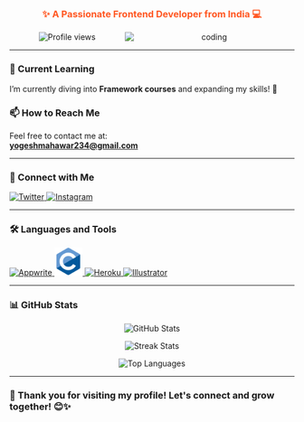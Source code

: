 
<h3 align="center" style="color: #FF5722;">✨ A Passionate Frontend Developer from India 💻</h3>

<p align="center">
  <img align="right" width="300" src="https://user" alt="coding" />
  <img src="https://komarev.com/ghpvc/?username=stubbornlove&label=Profile%20views&color=0e75b6&style=flat" alt="Profile views" />
</p>

---

### 🌱 Current Learning
I’m currently diving into **Framework courses** and expanding my skills! 🚀

### 📫 How to Reach Me
Feel free to contact me at:  
**[yogeshmahawar234@gmail.com](mailto:yogeshmahawar234@gmail.com)**

---

### 🔗 Connect with Me
<p align="left">
  <a href="https://twitter.com/@yogeshm22513885" target="_blank">
    <img height="40" width="40" src="https://raw.githubusercontent.com/rahuldkjain/github-profile-readme-generator/master/src/images/icons/Social/twitter.svg" alt="Twitter" />
  </a>
  <a href="https://instagram.com/Know_Your_worth_Darling" target="_blank">
    <img height="40" width="40" src="https://raw.githubusercontent.com/rahuldkjain/github-profile-readme-generator/master/src/images/icons/Social/instagram.svg" alt="Instagram" />
  </a>
</p>

---

### 🛠️ Languages and Tools
<p align="left">
  <a href="https://appwrite.io" target="_blank" rel="noreferrer">
    <img src="https://www.vectorlogo.zone/logos/appwriteio/appwriteio-icon.svg" alt="Appwrite" width="50" height="50" />
  </a>
  <a href="https://www.cprogramming.com/" target="_blank" rel="noreferrer">
    <img src="https://raw.githubusercontent.com/devicons/devicon/master/icons/c/c-original.svg" alt="C" width="50" height="50" />
  </a>
  <a href="https://heroku.com" target="_blank" rel="noreferrer">
    <img src="https://www.vectorlogo.zone/logos/heroku/heroku-icon.svg" alt="Heroku" width="50" height="50" />
  </a>
  <a href="https://www.adobe.com/in/products/illustrator.html" target="_blank" rel="noreferrer">
    <img src="https://www.vectorlogo.zone/logos/adobe_illustrator/adobe_illustrator-icon.svg" alt="Illustrator" width="50" height="50" />
  </a>
</p>

---

### 📊 GitHub Stats
<p align="center">
  <img src="https://github-readme-stats.vercel.app/api?username=stubbornlove&show_icons=true&locale=en&theme=radical" alt="GitHub Stats" />
</p>

<p align="center">
  <img src="https://github-readme-streak-stats.herokuapp.com/?user=stubbornlove&theme=radical" alt="Streak Stats" />
</p>

<p align="center">
  <img src="https://github-readme-stats.vercel.app/api/top-langs?username=stubbornlove&show_icons=true&locale=en&layout=compact&theme=radical" alt="Top Languages" />
</p>

---

### 🌈 Thank you for visiting my profile! Let's connect and grow together! 😊✨

